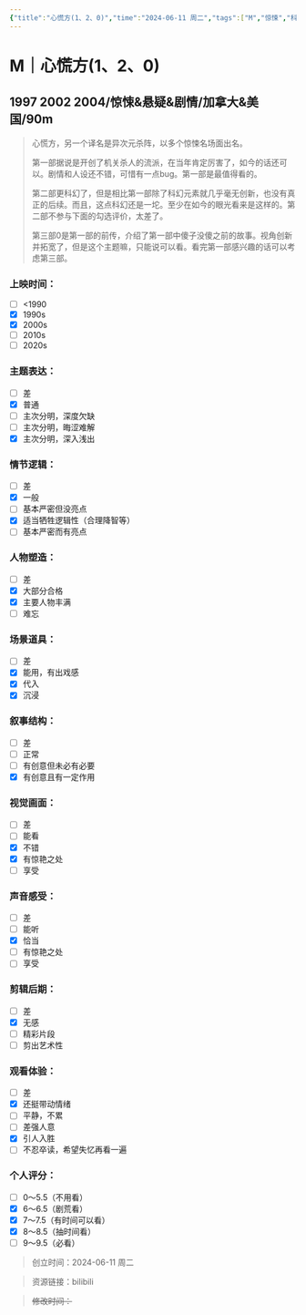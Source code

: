 ```yaml
---
{"title":"心慌方(1、2、0)","time":"2024-06-11 周二","tags":["M","惊悚","科幻","悬疑"],"rating":"8.0 5.0 7.0","dg-publish":true,"permalink":"/300 评价/M电影/新近看过/心慌方(1、2、0)/","dgPassFrontmatter":true,"created":"2024-06-11T23:46:04.273+08:00","updated":"2024-06-12T00:00:27.685+08:00"}
---
```


# M｜心慌方(1、2、0)
## 1997 2002 2004/惊悚&悬疑&剧情/加拿大&美国/90m
>心慌方，另一个译名是异次元杀阵，以多个惊悚名场面出名。
>
>第一部据说是开创了机关杀人的流派，在当年肯定厉害了，如今的话还可以。剧情和人设还不错，可惜有一点bug。第一部是最值得看的。
>
>第二部更科幻了，但是相比第一部除了科幻元素就几乎毫无创新，也没有真正的后续。而且，这点科幻还是一坨。至少在如今的眼光看来是这样的。第二部不参与下面的勾选评价，太差了。
>
>第三部0是第一部的前传，介绍了第一部中傻子没傻之前的故事。视角创新并拓宽了，但是这个主题嘛，只能说可以看。看完第一部感兴趣的话可以考虑第三部。
### 上映时间：
- [ ] <1990
- [x] 1990s
- [x] 2000s
- [ ] 2010s
- [ ] 2020s
### 主题表达：
- [ ] 差
- [x] 普通
- [ ] 主次分明，深度欠缺
- [ ] 主次分明，晦涩难解
- [x] 主次分明，深入浅出
### 情节逻辑：
- [ ] 差
- [x] 一般
- [ ] 基本严密但没亮点
- [x] 适当牺牲逻辑性（合理降智等）
- [ ] 基本严密而有亮点
### 人物塑造：
- [ ] 差
- [x] 大部分合格
- [x] 主要人物丰满
- [ ] 难忘
### 场景道具：
- [ ] 差
- [x] 能用，有出戏感
- [x] 代入
- [x] 沉浸
### 叙事结构：
- [ ] 差
- [ ] 正常
- [ ] 有创意但未必有必要
- [x] 有创意且有一定作用
### 视觉画面：
- [ ] 差
- [ ] 能看
- [x] 不错
- [x] 有惊艳之处
- [ ] 享受
### 声音感受：
- [ ] 差
- [ ] 能听
- [x] 恰当
- [ ] 有惊艳之处
- [ ] 享受
### 剪辑后期：
- [ ] 差
- [x] 无感
- [ ] 精彩片段
- [ ] 剪出艺术性
### 观看体验：
- [ ] 差
- [x] 还挺带动情绪
- [ ] 平静，不累
- [ ] 差强人意
- [x] 引人入胜
- [ ] 不忍卒读，希望失忆再看一遍
### 个人评分：
- [ ] 0～5.5（不用看）
- [x] 6～6.5（剧荒看）
- [x] 7～7.5（有时间可以看）
- [x] 8～8.5（抽时间看）
- [ ] 9～9.5（必看）

>创立时间：2024-06-11 周二

>资源链接：bilibili

>~~修改时间：~~



